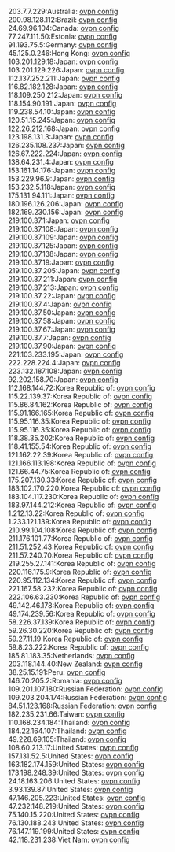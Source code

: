 203.7.7.229:Australia: [ovpn config](vpn/203_7_7_229.ovpn)  
200.98.128.112:Brazil: [ovpn config](vpn/200_98_128_112.ovpn)  
24.69.96.104:Canada: [ovpn config](vpn/24_69_96_104.ovpn)  
77.247.111.50:Estonia: [ovpn config](vpn/77_247_111_50.ovpn)  
91.193.75.5:Germany: [ovpn config](vpn/91_193_75_5.ovpn)  
45.125.0.246:Hong Kong: [ovpn config](vpn/45_125_0_246.ovpn)  
103.201.129.18:Japan: [ovpn config](vpn/103_201_129_18.ovpn)  
103.201.129.226:Japan: [ovpn config](vpn/103_201_129_226.ovpn)  
112.137.252.211:Japan: [ovpn config](vpn/112_137_252_211.ovpn)  
116.82.182.128:Japan: [ovpn config](vpn/116_82_182_128.ovpn)  
118.109.250.212:Japan: [ovpn config](vpn/118_109_250_212.ovpn)  
118.154.90.191:Japan: [ovpn config](vpn/118_154_90_191.ovpn)  
119.238.54.10:Japan: [ovpn config](vpn/119_238_54_10.ovpn)  
120.51.15.245:Japan: [ovpn config](vpn/120_51_15_245.ovpn)  
122.26.212.168:Japan: [ovpn config](vpn/122_26_212_168.ovpn)  
123.198.131.3:Japan: [ovpn config](vpn/123_198_131_3.ovpn)  
126.235.108.237:Japan: [ovpn config](vpn/126_235_108_237.ovpn)  
126.67.222.224:Japan: [ovpn config](vpn/126_67_222_224.ovpn)  
138.64.231.4:Japan: [ovpn config](vpn/138_64_231_4.ovpn)  
153.161.14.176:Japan: [ovpn config](vpn/153_161_14_176.ovpn)  
153.229.96.9:Japan: [ovpn config](vpn/153_229_96_9.ovpn)  
153.232.5.118:Japan: [ovpn config](vpn/153_232_5_118.ovpn)  
175.131.94.111:Japan: [ovpn config](vpn/175_131_94_111.ovpn)  
180.196.126.206:Japan: [ovpn config](vpn/180_196_126_206.ovpn)  
182.169.230.156:Japan: [ovpn config](vpn/182_169_230_156.ovpn)  
219.100.37.1:Japan: [ovpn config](vpn/219_100_37_1.ovpn)  
219.100.37.108:Japan: [ovpn config](vpn/219_100_37_108.ovpn)  
219.100.37.109:Japan: [ovpn config](vpn/219_100_37_109.ovpn)  
219.100.37.125:Japan: [ovpn config](vpn/219_100_37_125.ovpn)  
219.100.37.138:Japan: [ovpn config](vpn/219_100_37_138.ovpn)  
219.100.37.19:Japan: [ovpn config](vpn/219_100_37_19.ovpn)  
219.100.37.205:Japan: [ovpn config](vpn/219_100_37_205.ovpn)  
219.100.37.211:Japan: [ovpn config](vpn/219_100_37_211.ovpn)  
219.100.37.213:Japan: [ovpn config](vpn/219_100_37_213.ovpn)  
219.100.37.22:Japan: [ovpn config](vpn/219_100_37_22.ovpn)  
219.100.37.4:Japan: [ovpn config](vpn/219_100_37_4.ovpn)  
219.100.37.50:Japan: [ovpn config](vpn/219_100_37_50.ovpn)  
219.100.37.58:Japan: [ovpn config](vpn/219_100_37_58.ovpn)  
219.100.37.67:Japan: [ovpn config](vpn/219_100_37_67.ovpn)  
219.100.37.7:Japan: [ovpn config](vpn/219_100_37_7.ovpn)  
219.100.37.90:Japan: [ovpn config](vpn/219_100_37_90.ovpn)  
221.103.233.195:Japan: [ovpn config](vpn/221_103_233_195.ovpn)  
222.228.224.4:Japan: [ovpn config](vpn/222_228_224_4.ovpn)  
223.132.187.108:Japan: [ovpn config](vpn/223_132_187_108.ovpn)  
92.202.158.70:Japan: [ovpn config](vpn/92_202_158_70.ovpn)  
112.168.144.72:Korea Republic of: [ovpn config](vpn/112_168_144_72.ovpn)  
115.22.139.37:Korea Republic of: [ovpn config](vpn/115_22_139_37.ovpn)  
115.86.84.162:Korea Republic of: [ovpn config](vpn/115_86_84_162.ovpn)  
115.91.166.165:Korea Republic of: [ovpn config](vpn/115_91_166_165.ovpn)  
115.95.116.35:Korea Republic of: [ovpn config](vpn/115_95_116_35.ovpn)  
115.95.116.35:Korea Republic of: [ovpn config](vpn/115_95_116_35.ovpn)  
118.38.35.202:Korea Republic of: [ovpn config](vpn/118_38_35_202.ovpn)  
118.41.155.54:Korea Republic of: [ovpn config](vpn/118_41_155_54.ovpn)  
121.162.22.39:Korea Republic of: [ovpn config](vpn/121_162_22_39.ovpn)  
121.166.113.198:Korea Republic of: [ovpn config](vpn/121_166_113_198.ovpn)  
121.66.44.75:Korea Republic of: [ovpn config](vpn/121_66_44_75.ovpn)  
175.207.130.33:Korea Republic of: [ovpn config](vpn/175_207_130_33.ovpn)  
183.102.170.220:Korea Republic of: [ovpn config](vpn/183_102_170_220.ovpn)  
183.104.117.230:Korea Republic of: [ovpn config](vpn/183_104_117_230.ovpn)  
183.97.144.212:Korea Republic of: [ovpn config](vpn/183_97_144_212.ovpn)  
1.212.13.22:Korea Republic of: [ovpn config](vpn/1_212_13_22.ovpn)  
1.233.121.139:Korea Republic of: [ovpn config](vpn/1_233_121_139.ovpn)  
210.99.104.108:Korea Republic of: [ovpn config](vpn/210_99_104_108.ovpn)  
211.176.101.77:Korea Republic of: [ovpn config](vpn/211_176_101_77.ovpn)  
211.51.252.43:Korea Republic of: [ovpn config](vpn/211_51_252_43.ovpn)  
211.57.240.70:Korea Republic of: [ovpn config](vpn/211_57_240_70.ovpn)  
219.255.27.141:Korea Republic of: [ovpn config](vpn/219_255_27_141.ovpn)  
220.116.175.9:Korea Republic of: [ovpn config](vpn/220_116_175_9.ovpn)  
220.95.112.134:Korea Republic of: [ovpn config](vpn/220_95_112_134.ovpn)  
221.167.58.232:Korea Republic of: [ovpn config](vpn/221_167_58_232.ovpn)  
222.106.63.230:Korea Republic of: [ovpn config](vpn/222_106_63_230.ovpn)  
49.142.46.178:Korea Republic of: [ovpn config](vpn/49_142_46_178.ovpn)  
49.174.239.56:Korea Republic of: [ovpn config](vpn/49_174_239_56.ovpn)  
58.226.37.139:Korea Republic of: [ovpn config](vpn/58_226_37_139.ovpn)  
59.26.30.220:Korea Republic of: [ovpn config](vpn/59_26_30_220.ovpn)  
59.27.11.19:Korea Republic of: [ovpn config](vpn/59_27_11_19.ovpn)  
59.8.23.222:Korea Republic of: [ovpn config](vpn/59_8_23_222.ovpn)  
185.81.183.35:Netherlands: [ovpn config](vpn/185_81_183_35.ovpn)  
203.118.144.40:New Zealand: [ovpn config](vpn/203_118_144_40.ovpn)  
38.25.15.191:Peru: [ovpn config](vpn/38_25_15_191.ovpn)  
146.70.205.2:Romania: [ovpn config](vpn/146_70_205_2.ovpn)  
109.201.107.180:Russian Federation: [ovpn config](vpn/109_201_107_180.ovpn)  
109.203.204.174:Russian Federation: [ovpn config](vpn/109_203_204_174.ovpn)  
84.51.123.168:Russian Federation: [ovpn config](vpn/84_51_123_168.ovpn)  
182.235.231.66:Taiwan: [ovpn config](vpn/182_235_231_66.ovpn)  
110.168.234.184:Thailand: [ovpn config](vpn/110_168_234_184.ovpn)  
184.22.164.107:Thailand: [ovpn config](vpn/184_22_164_107.ovpn)  
49.228.69.105:Thailand: [ovpn config](vpn/49_228_69_105.ovpn)  
108.60.213.17:United States: [ovpn config](vpn/108_60_213_17.ovpn)  
157.131.52.5:United States: [ovpn config](vpn/157_131_52_5.ovpn)  
163.182.174.159:United States: [ovpn config](vpn/163_182_174_159.ovpn)  
173.198.248.39:United States: [ovpn config](vpn/173_198_248_39.ovpn)  
24.18.163.206:United States: [ovpn config](vpn/24_18_163_206.ovpn)  
3.93.139.87:United States: [ovpn config](vpn/3_93_139_87.ovpn)  
47.146.205.223:United States: [ovpn config](vpn/47_146_205_223.ovpn)  
47.232.148.219:United States: [ovpn config](vpn/47_232_148_219.ovpn)  
75.140.15.220:United States: [ovpn config](vpn/75_140_15_220.ovpn)  
76.130.188.243:United States: [ovpn config](vpn/76_130_188_243.ovpn)  
76.147.119.199:United States: [ovpn config](vpn/76_147_119_199.ovpn)  
42.118.231.238:Viet Nam: [ovpn config](vpn/42_118_231_238.ovpn)  
